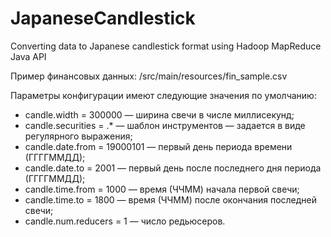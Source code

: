 # JapaneseCandlestick

Converting data to Japanese candlestick format using Hadoop MapReduce Java API

Пример финансовых данных: /src/main/resources/fin_sample.csv

Параметры конфигурации имеют следующие значения по умолчанию:
- candle.width = 300000 — ширина свечи в числе миллисекунд;
- candle.securities = .* — шаблон инструментов — задается в виде регулярного выражения;
- candle.date.from = 19000101 — первый день периода времени (ГГГГММДД);
- candle.date.to = 2001 — первый день после последнего дня периода (ГГГГММДД);
- candle.time.from = 1000 — время (ЧЧММ) начала первой свечи; 
- candle.time.to = 1800 — время (ЧЧММ) после окончания последней свечи;
- candle.num.reducers = 1 — число редьюсеров.

